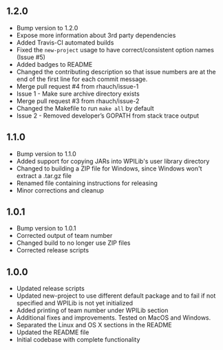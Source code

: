 ## 1.2.0
* Bump version to 1.2.0
* Expose more information about 3rd party dependencies
* Added Travis-CI automated builds
* Fixed the `new-project` usage to have correct/consistent option names (Issue #5)
* Added badges to README
* Changed the contributing description so that issue numbers are at the end of the first line for each commit message.
* Merge pull request #4 from rhauch/issue-1
* Issue 1 - Make sure archive directory exists
* Merge pull request #3 from rhauch/issue-2
* Changed the Makefile to run `make all` by default
* Issue 2 - Removed developer’s GOPATH from stack trace output

## 1.1.0
* Bump version to 1.1.0
* Added support for copying JARs into WPILib's user library directory
* Changed to building a ZIP file for Windows, since Windows won't extract a .tar.gz file
* Renamed file containing instructions for releasing
* Minor corrections and cleanup

## 1.0.1
* Bump version to 1.0.1
* Corrected output of team number
* Changed build to no longer use ZIP files
* Corrected release scripts

## 1.0.0
* Updated release scripts
* Updated new-project to use different default package and to fail if not specified and WPILib is not yet initialized
* Added printing of team number under WPILib section
* Additional fixes and improvements. Tested on MacOS and Windows.
* Separated the Linux and OS X sections in the README
* Updated the README file
* Initial codebase with complete functionality
